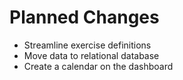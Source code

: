 Planned Changes
===============

 * Streamline exercise definitions
 * Move data to relational database
 * Create a calendar on the dashboard

